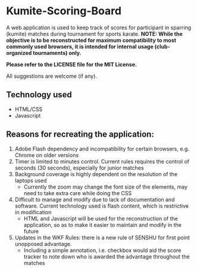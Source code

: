 # Kumite-Scoring-Board
A web application is used to keep track of scores for participant in sparring (kumite) matches during tournament for sports karate.
**NOTE: While the objective is to be reconstructed for maximum compatibility to most commonly used browsers, it is intended for internal usage (club-organized tournaments) only.**

**Please refer to the LICENSE file for the MIT License.**

All suggestions are welcome (if any).

## Technology used
- HTML/CSS
- Javascript

## Reasons for recreating the application:
1. Adobe Flash dependency and incompatibility for certain browsers, e.g. Chrome on older versions
2. Timer is limited to minutes control. Current rules requires the control of seconds (30 seconds), especially for junior matches
3. Background coverage is highly dependent on the resolution of the laptops used
    - Currently the zoom may change the font size of the elements, may need to take extra care while doing the CSS
4. Difficult to manage and modify due to lack of documentation and software. Current technology used is flash content, which is restrictive in modification
    - HTML and Javascript will be used for the reconstruction of the application, so as to make it easier to maintain and modify in the future
5. Updates in the WKF Rules: there is a new rule of SENSHU for first point unopposed advantage.
    - Including a simple annotation, i.e. checkbox would aid the score tracker to note down who is awarded the advantage throughout the matches
